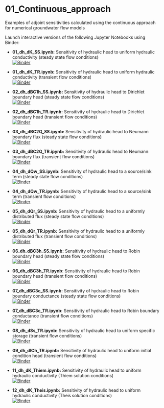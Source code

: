# 01_Continuous_approach
Examples of adjoint sensitivities calculated using the continuous approach for numerical groundwater flow models

Launch interactive versions of the following Jupyter Notebooks using Binder:

- **01_dh_dK_SS.ipynb:**
Sensitivity of hydraulic head to uniform hydraulic conductivity (steady state flow conditions)\
[![Binder](https://mybinder.org/badge_logo.svg)](https://mybinder.org/v2/gh/christurnadge/03_First_order_adjoint_sensitivity/master/?filepath=01_Numerical_examples%2F01_Continuous_approach%2F01_dh_dK_SS.ipynb)

- **01_dh_dK_TR.ipynb:**
Sensitivity of hydraulic head to uniform hydraulic conductivity (transient flow conditions)\
[![Binder](https://mybinder.org/badge_logo.svg)](https://mybinder.org/v2/gh/christurnadge/03_First_order_adjoint_sensitivity/master/?filepath=01_Numerical_examples%2F01_Continuous_approach%2F01_dh_dK_TR.ipynb)

- **02_dh_dBC1h_SS.ipynb:**
Sensitivity of hydraulic head to Dirichlet boundary head (steady state flow conditions)\
[![Binder](https://mybinder.org/badge_logo.svg)](https://mybinder.org/v2/gh/christurnadge/03_First_order_adjoint_sensitivity/master/?filepath=01_Numerical_examples%2F01_Continuous_approach%2F02_dh_dBC1h_SS.ipynb)

- **02_dh_dBC1h_TR.ipynb:**
Sensitivity of hydraulic head to Dirichlet boundary head (transient flow conditions)\
[![Binder](https://mybinder.org/badge_logo.svg)](https://mybinder.org/v2/gh/christurnadge/03_First_order_adjoint_sensitivity/master/?filepath=01_Numerical_examples%2F01_Continuous_approach%2F02_dh_dBC1h_TR.ipynb)

- **03_dh_dBC2Q_SS.ipynb:**
Sensitivity of hydraulic head to Neumann boundary flux (steady state flow conditions)\
[![Binder](https://mybinder.org/badge_logo.svg)](https://mybinder.org/v2/gh/christurnadge/03_First_order_adjoint_sensitivity/master/?filepath=01_Numerical_examples%2F01_Continuous_approach%2F03_dh_dBC2Q_SS.ipynb)

- **03_dh_dBC2Q_TR.ipynb:**
Sensitivity of hydraulic head to Neumann boundary flux (transient flow conditions)\
[![Binder](https://mybinder.org/badge_logo.svg)](https://mybinder.org/v2/gh/christurnadge/03_First_order_adjoint_sensitivity/master/?filepath=01_Numerical_examples%2F01_Continuous_approach%2F03_dh_dBC2Q_TR.ipynb)

- **04_dh_dQw_SS.ipynb:**
Sensitivity of hydraulic head to a source/sink term (steady state flow conditions)\
[![Binder](https://mybinder.org/badge_logo.svg)](https://mybinder.org/v2/gh/christurnadge/03_First_order_adjoint_sensitivity/master/?filepath=01_Numerical_examples%2F01_Continuous_approach%2F04_dh_dQw_SS.ipynb)

- **04_dh_dQw_TR.ipynb:**
Sensitivity of hydraulic head to a source/sink term (transient flow conditions)\
[![Binder](https://mybinder.org/badge_logo.svg)](https://mybinder.org/v2/gh/christurnadge/03_First_order_adjoint_sensitivity/master/?filepath=01_Numerical_examples%2F01_Continuous_approach%2F04_dh_dQw_TR.ipynb)

- **05_dh_dQr_SS.ipynb:**
Sensitivity of hydraulic head to a uniformly distributed flux (steady state flow conditions)\
[![Binder](https://mybinder.org/badge_logo.svg)](https://mybinder.org/v2/gh/christurnadge/03_First_order_adjoint_sensitivity/master/?filepath=01_Numerical_examples%2F01_Continuous_approach%2F05_dh_dQr_SS.ipynb)

- **05_dh_dQr_TR.ipynb:**
Sensitivity of hydraulic head to a uniformly distributed flux (transient flow conditions)\
[![Binder](https://mybinder.org/badge_logo.svg)](https://mybinder.org/v2/gh/christurnadge/03_First_order_adjoint_sensitivity/master/?filepath=01_Numerical_examples%2F01_Continuous_approach%2F05_dh_dQr_TR.ipynb)

- **06_dh_dBC3h_SS.ipynb:**
Sensitivity of hydraulic head to Robin boundary head (steady state flow conditions)\
[![Binder](https://mybinder.org/badge_logo.svg)](https://mybinder.org/v2/gh/christurnadge/03_First_order_adjoint_sensitivity/master/?filepath=01_Numerical_examples%2F01_Continuous_approach%2F06_dh_dBC3h_SS.ipynb)

- **06_dh_dBC3h_TR.ipynb:**
Sensitivity of hydraulic head to Robin boundary head (transient flow conditions)\
[![Binder](https://mybinder.org/badge_logo.svg)](https://mybinder.org/v2/gh/christurnadge/03_First_order_adjoint_sensitivity/master/?filepath=01_Numerical_examples%2F01_Continuous_approach%2F06_dh_dBC3h_TR.ipynb)

- **07_dh_dBC3c_SS.ipynb:**
Sensitivity of hydraulic head to Robin boundary conductance (steady state flow conditions)\
[![Binder](https://mybinder.org/badge_logo.svg)](https://mybinder.org/v2/gh/christurnadge/03_First_order_adjoint_sensitivity/master/?filepath=01_Numerical_examples%2F01_Continuous_approach%2F07_dh_dBC3c_SS.ipynb)

- **07_dh_dBC3c_TR.ipynb:**
Sensitivity of hydraulic head to Robin boundary conductance (transient flow conditions)\
[![Binder](https://mybinder.org/badge_logo.svg)](https://mybinder.org/v2/gh/christurnadge/03_First_order_adjoint_sensitivity/master/?filepath=01_Numerical_examples%2F01_Continuous_approach%2F07_dh_dBC3c_TR.ipynb)

- **08_dh_dSs_TR.ipynb:**
Sensitivity of hydraulic head to uniform specific storage (transient flow conditions)\
[![Binder](https://mybinder.org/badge_logo.svg)](https://mybinder.org/v2/gh/christurnadge/03_First_order_adjoint_sensitivity/master/?filepath=01_Numerical_examples%2F01_Continuous_approach%2F08_dh_dSs_TR.ipynb)

- **09_dh_dICh_TR.ipynb:**
Sensitivity of hydraulic head to uniform  initial condition head (transient flow conditions)\
[![Binder](https://mybinder.org/badge_logo.svg)](https://mybinder.org/v2/gh/christurnadge/03_First_order_adjoint_sensitivity/master/?filepath=01_Numerical_examples%2F01_Continuous_approach%2F09_dh_dICh_TR.ipynb)

- **11_dh_dK_Thiem.ipynb:**
Sensitivity of hydraulic head to uniform hydraulic conductivity (Thiem solution conditions)\
[![Binder](https://mybinder.org/badge_logo.svg)](https://mybinder.org/v2/gh/christurnadge/03_First_order_adjoint_sensitivity/master/?filepath=01_Numerical_examples%2F01_Continuous_approach%2F11_dh_dK_Thiem.ipynb)

- **12_dh_dK_Theis.ipynb:**
Sensitivity of hydraulic head to uniform hydraulic conductivity (Theis solution conditions)\
[![Binder](https://mybinder.org/badge_logo.svg)](https://mybinder.org/v2/gh/christurnadge/03_First_order_adjoint_sensitivity/master/?filepath=01_Numerical_examples%2F01_Continuous_approach%2F12_dh_dK_Theis.ipynb)

